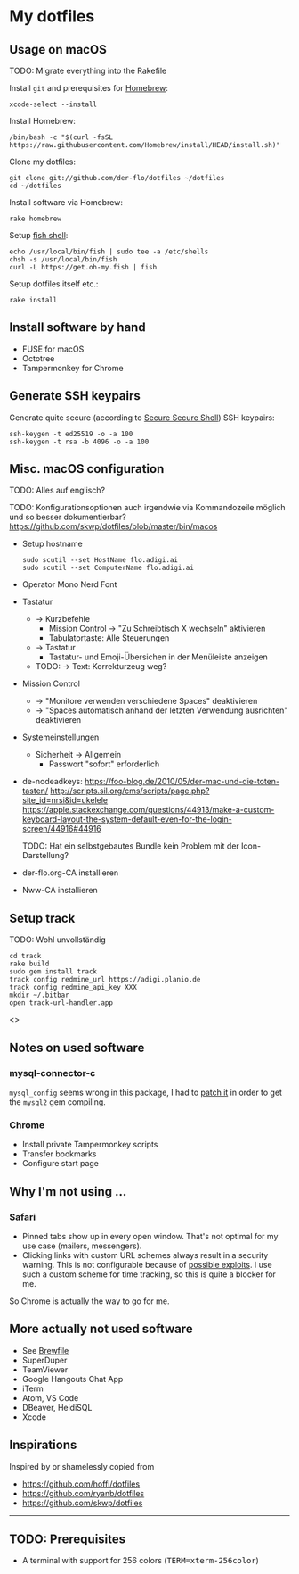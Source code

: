 # My dotfiles

## Usage on macOS

TODO: Migrate everything into the Rakefile

Install `git` and prerequisites for [Homebrew](https://brew.sh/):

```
xcode-select --install
```

Install Homebrew:
```
/bin/bash -c "$(curl -fsSL https://raw.githubusercontent.com/Homebrew/install/HEAD/install.sh)"
```

Clone my dotfiles:
```
git clone git://github.com/der-flo/dotfiles ~/dotfiles
cd ~/dotfiles
```

Install software via Homebrew:
```
rake homebrew
```

Setup [fish shell](https://fishshell.com):
```
echo /usr/local/bin/fish | sudo tee -a /etc/shells
chsh -s /usr/local/bin/fish
curl -L https://get.oh-my.fish | fish
```

Setup dotfiles itself etc.:
```
rake install
```

## Install software by hand

* FUSE for macOS
* Octotree
* Tampermonkey for Chrome

## Generate SSH keypairs

Generate quite secure (according to
[Secure Secure Shell](https://stribika.github.io/2015/01/04/secure-secure-shell.html))
SSH keypairs:

```
ssh-keygen -t ed25519 -o -a 100
ssh-keygen -t rsa -b 4096 -o -a 100
```

## Misc. macOS configuration

TODO: Alles auf englisch?

TODO: Konfigurationsoptionen auch irgendwie via Kommandozeile möglich und so
      besser dokumentierbar?
      https://github.com/skwp/dotfiles/blob/master/bin/macos

* Setup hostname
  ```
  sudo scutil --set HostName flo.adigi.ai
  sudo scutil --set ComputerName flo.adigi.ai
  ```
* Operator Mono Nerd Font
* Tastatur
  * → Kurzbefehle
    * Mission Control → "Zu Schreibtisch X wechseln" aktivieren
    * Tabulatortaste: Alle Steuerungen
  * → Tastatur
    * Tastatur- und Emoji-Übersichen in der Menüleiste anzeigen
  * TODO: → Text: Korrekturzeug weg?
* Mission Control
  * → "Monitore verwenden verschiedene Spaces" deaktivieren
  * → "Spaces automatisch anhand der letzten Verwendung ausrichten" deaktivieren
* Systemeinstellungen
  * Sicherheit → Allgemein
    * Passwort "sofort" erforderlich
* de-nodeadkeys:
  https://foo-blog.de/2010/05/der-mac-und-die-toten-tasten/
  http://scripts.sil.org/cms/scripts/page.php?site_id=nrsi&id=ukelele
  https://apple.stackexchange.com/questions/44913/make-a-custom-keyboard-layout-the-system-default-even-for-the-login-screen/44916#44916

  TODO: Hat ein selbstgebautes Bundle kein Problem mit der Icon-Darstellung?
* der-flo.org-CA installieren
* Nww-CA installieren

## Setup track

TODO: Wohl unvollständig
```
cd track
rake build
sudo gem install track
track config redmine_url https://adigi.planio.de
track config redmine_api_key XXX
mkdir ~/.bitbar
open track-url-handler.app
```

<<Tampermonkey-Skript installieren>>


## Notes on used software

### mysql-connector-c

`mysql_config` seems wrong in this package, I had to
[patch it](https://stackoverflow.com/a/44790834) in order to get the `mysql2`
gem compiling.

### Chrome

* Install private Tampermonkey scripts
* Transfer bookmarks
* Configure start page

## Why I'm not using …

### Safari

* Pinned tabs show up in every open window. That's not optimal for my use case
(mailers, messengers).
* Clicking links with custom URL schemes always result in a security warning.
  This is not configurable because of
  [possible exploits](https://digitasecurity.com/blog/2018/08/30/windshift/).
  I use such a custom scheme for time tracking, so this is quite a blocker for
  me.

So Chrome is actually the way to go for me.

## More actually not used software

* See [Brewfile](Brewfile)
* SuperDuper
* TeamViewer
* Google Hangouts Chat App
* iTerm
* Atom, VS Code
* DBeaver, HeidiSQL
* Xcode

## Inspirations

Inspired by or shamelessly copied from

* https://github.com/hoffi/dotfiles
* https://github.com/ryanb/dotfiles
* https://github.com/skwp/dotfiles

---

## TODO: Prerequisites

* A terminal with support for 256 colors (<tt>TERM=xterm-256color</tt>)
